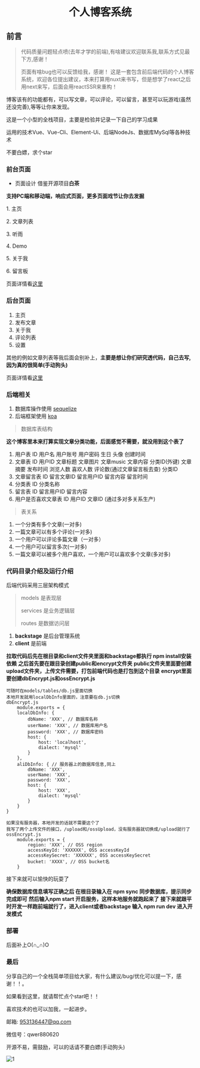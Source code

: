 # <center>个人博客系统</center>

## 前言
> 代码质量问题轻点喷(去年才学的前端),有啥建议欢迎联系我,联系方式见最下方,感谢！
>
> 页面有啥bug也可以反馈给我，感谢！
这是一套包含前后端代码的个人博客系统，欢迎各位提出建议，本来打算用nuxt来书写，但是想学了react之后用next来写，后面会用reactSSR来重构！

博客该有的功能都有，可以写文章，可以评论，可以留言，甚至可以玩游戏(虽然还没完善),等等让你来发现。

这是一个小型的全栈项目，主要是检验并记录一下自己的学习成果

运用的技术Vue、Vue-Cli、Element-Ui、后端NodeJs、数据库MySql等各种技术

不要白嫖，求个star

### 前台页面
- 页面设计 借鉴开源项目**白茶**
  
**支持PC端和移动端，响应式页面，更多页面戏节让你去发掘**

1. 主页

2. 文章列表

3. 听雨

4. Demo

5. 关于我

6. 留言板

页面详情看[这里](http://www.llongjie.top)
### 后台页面
1. 主页
2. 发布文章
3. 关于我
4. 评论列表
5. 设置
   
其他的例如文章列表等我后面会别补上，**主要是想让你们研究透代码，自己去写,因为真的很简单(手动狗头)**

页面详情看[这里](http://www.llongjie.top/pc
)
### 后端相关
1. 数据库操作使用 [sequelize](https://github.com/demopark/sequelize-docs-Zh-CN)
2. 后端框架使用 [koa](https://www.w3cways.com/doc/koa/)
   
> 数据库表结构
>
**这个博客里本来打算实现文章分类功能，后面感觉不需要，就没用到这个表了**
1. 用户表 ID 用户名 用户账号 用户密码 生日  头像  创建时间    
2. 文章表 ID 用户ID 文章标题 文章图片 文章music 文章内容 分类ID(外键) 文章摘要 发布时间  浏览人数 喜欢人数 评论数(通过文章留言板去查) 分类ID  
3. 文章留言表  ID 留言文章ID 留言用户ID  留言内容 留言时间
4. 分类表 ID 分类名称 
5. 留言表 ID 留言用户ID 留言内容
6. 用户是否喜欢文章表 ID 用户ID 文章ID (通过多对多关系生产)

> 表关系
1. 一个分类有多个文章(一对多)
2. 一篇文章可以有多个评论(一对多)
3. 一个用户可以评论多篇文章（一对多）
4. 一个用户可以留言多次(一对多)
5. 一篇文章可以被多个用户喜欢，一个用户可以喜欢多个文章(多对多)
   
### 代码目录介绍及运行介绍
后端代码采用三层架构模式
> models 是表现层
> 
> services 是业务逻辑层
> 
> routes 是数据访问层
>
1.  **backstage** 是后台管理系统
2.  **client** 是前端

**拉取代码后先在根目录和client文件夹里面和backstage都执行 npm install安装依赖**
**之后首先要在跟目录创建public和encrypt文件夹**
**public文件夹里面要创建upload文件夹，上传文件需要，打包前端代码也是打包到这个目录**
**encrypt里面要创建dbEncrypt.js和ossEncrypt.js** 
``` 
可随时在models/tables/db.js里面切换
本地开发就用localDbInfo里面的，注意要在db.js切换
dbEncrypt.js
    module.exports = {
    localDbInfo: {
        dbName: 'XXX', // 数据库名称
        userName: 'XXX', // 数据库用户名
        password: 'XXX', // 数据库密码
        host: {
            host: 'localhost',
            dialect: 'mysql'
        }
    },
    aliDbInfo: { // 服务器上的数据库信息,同上
        dbName: 'XXX',
        userName: 'XXX',
        password: 'XXX',
        host: {
            host: 'XXX',
            dialect: 'mysql'
        }
    }
}
```
```
如果没有服务器，本地开发的话就不需要这个了
我写了两个上传文件的接口，/upload和/ossUpload，没有服务器就切换成/upload就行了
ossEncrypt.js
    module.exports = {
        region: 'XXX', // OSS region
        accessKeyId: 'XXXXXX', OSS accessKeyId
        accessKeySecret: 'XXXXXX', OSS accessKeySecret
        bucket: 'XXXX', // OSS bucket名
    }
```

接下来就可以愉快的玩耍了

**确保数据库信息填写正确之后 在根目录输入在 npm sync 同步数据库，提示同步完成即可**
**然后输入npm start 开启服务，这样本地服务就跑起来了**
**接下来就跟平时开发一样跑前端就行了，进入client或者backstage 输入 npm run dev 进入开发模式**

### 部署
后面补上O(∩_∩)O

### 最后
分享自己的一个全栈简单项目给大家，有什么建议/bug/优化可以提一下，感谢！！。

如果看到这里，就请帮忙点个star吧！！

喜欢技术的也可以加我，一起进步。

邮箱: 953136447@qq.com

微信号：qwer880620

开源不易，需鼓励，可以的话请不要白嫖(手动狗头)

![1](https://qiheizhiya.oss-cn-shenzhen.aliyuncs.com/image/%E5%BE%AE%E4%BF%A1%E5%9B%BE%E7%89%87_20200911125745.jpg)
